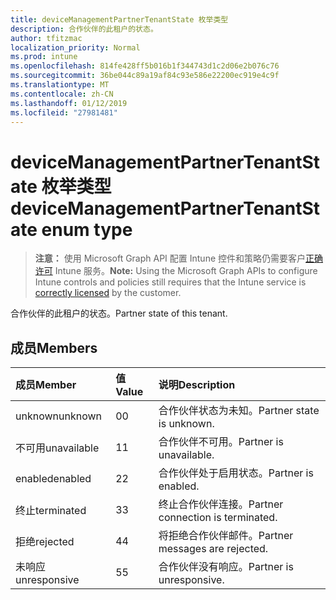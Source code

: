 ```yaml
---
title: deviceManagementPartnerTenantState 枚举类型
description: 合作伙伴的此租户的状态。
author: tfitzmac
localization_priority: Normal
ms.prod: intune
ms.openlocfilehash: 814fe428ff5b016b1f344743d1c2d06e2b076c76
ms.sourcegitcommit: 36be044c89a19af84c93e586e22200ec919e4c9f
ms.translationtype: MT
ms.contentlocale: zh-CN
ms.lasthandoff: 01/12/2019
ms.locfileid: "27981481"
---
```

# <a name="devicemanagementpartnertenantstate-enum-type"></a><span data-ttu-id="4cd1c-103">deviceManagementPartnerTenantState 枚举类型</span><span class="sxs-lookup"><span data-stu-id="4cd1c-103">deviceManagementPartnerTenantState enum type</span></span>

> <span data-ttu-id="4cd1c-104">**注意：** 使用 Microsoft Graph API 配置 Intune 控件和策略仍需要客户[正确许可](https://go.microsoft.com/fwlink/?linkid=839381) Intune 服务。</span><span class="sxs-lookup"><span data-stu-id="4cd1c-104">**Note:** Using the Microsoft Graph APIs to configure Intune controls and policies still requires that the Intune service is [correctly licensed](https://go.microsoft.com/fwlink/?linkid=839381) by the customer.</span></span>

<span data-ttu-id="4cd1c-105">合作伙伴的此租户的状态。</span><span class="sxs-lookup"><span data-stu-id="4cd1c-105">Partner state of this tenant.</span></span>
## <a name="members"></a><span data-ttu-id="4cd1c-106">成员</span><span class="sxs-lookup"><span data-stu-id="4cd1c-106">Members</span></span>
|<span data-ttu-id="4cd1c-107">成员</span><span class="sxs-lookup"><span data-stu-id="4cd1c-107">Member</span></span>|<span data-ttu-id="4cd1c-108">值</span><span class="sxs-lookup"><span data-stu-id="4cd1c-108">Value</span></span>|<span data-ttu-id="4cd1c-109">说明</span><span class="sxs-lookup"><span data-stu-id="4cd1c-109">Description</span></span>|
|:---|:---|:---|
|<span data-ttu-id="4cd1c-110">unknown</span><span class="sxs-lookup"><span data-stu-id="4cd1c-110">unknown</span></span>|<span data-ttu-id="4cd1c-111">0</span><span class="sxs-lookup"><span data-stu-id="4cd1c-111">0</span></span>|<span data-ttu-id="4cd1c-112">合作伙伴状态为未知。</span><span class="sxs-lookup"><span data-stu-id="4cd1c-112">Partner state is unknown.</span></span>|
|<span data-ttu-id="4cd1c-113">不可用</span><span class="sxs-lookup"><span data-stu-id="4cd1c-113">unavailable</span></span>|<span data-ttu-id="4cd1c-114">1</span><span class="sxs-lookup"><span data-stu-id="4cd1c-114">1</span></span>|<span data-ttu-id="4cd1c-115">合作伙伴不可用。</span><span class="sxs-lookup"><span data-stu-id="4cd1c-115">Partner is unavailable.</span></span>|
|<span data-ttu-id="4cd1c-116">enabled</span><span class="sxs-lookup"><span data-stu-id="4cd1c-116">enabled</span></span>|<span data-ttu-id="4cd1c-117">2</span><span class="sxs-lookup"><span data-stu-id="4cd1c-117">2</span></span>|<span data-ttu-id="4cd1c-118">合作伙伴处于启用状态。</span><span class="sxs-lookup"><span data-stu-id="4cd1c-118">Partner is enabled.</span></span>|
|<span data-ttu-id="4cd1c-119">终止</span><span class="sxs-lookup"><span data-stu-id="4cd1c-119">terminated</span></span>|<span data-ttu-id="4cd1c-120">3</span><span class="sxs-lookup"><span data-stu-id="4cd1c-120">3</span></span>|<span data-ttu-id="4cd1c-121">终止合作伙伴连接。</span><span class="sxs-lookup"><span data-stu-id="4cd1c-121">Partner connection is terminated.</span></span>|
|<span data-ttu-id="4cd1c-122">拒绝</span><span class="sxs-lookup"><span data-stu-id="4cd1c-122">rejected</span></span>|<span data-ttu-id="4cd1c-123">4</span><span class="sxs-lookup"><span data-stu-id="4cd1c-123">4</span></span>|<span data-ttu-id="4cd1c-124">将拒绝合作伙伴邮件。</span><span class="sxs-lookup"><span data-stu-id="4cd1c-124">Partner messages are rejected.</span></span>|
|<span data-ttu-id="4cd1c-125">未响应</span><span class="sxs-lookup"><span data-stu-id="4cd1c-125">unresponsive</span></span>|<span data-ttu-id="4cd1c-126">5</span><span class="sxs-lookup"><span data-stu-id="4cd1c-126">5</span></span>|<span data-ttu-id="4cd1c-127">合作伙伴没有响应。</span><span class="sxs-lookup"><span data-stu-id="4cd1c-127">Partner is unresponsive.</span></span>|



